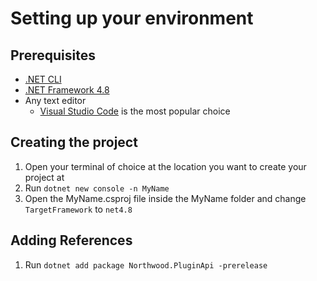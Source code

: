 # Setting up your environment
## Prerequisites
- [.NET CLI](https://learn.microsoft.com/en-us/dotnet/core/install/windows?tabs=net70)
- [.NET Framework 4.8](https://dotnet.microsoft.com/en-us/download/dotnet-framework/thank-you/net48-developer-pack-offline-installer)
- Any text editor
    - [Visual Studio Code](https://code.visualstudio.com/) is the most popular choice
## Creating the project
1. Open your terminal of choice at the location you want to create your project at
2. Run `dotnet new console -n MyName`
3. Open the MyName.csproj file inside the MyName folder and change `TargetFramework` to `net4.8`

## Adding References
1. Run `dotnet add package Northwood.PluginApi -prerelease`